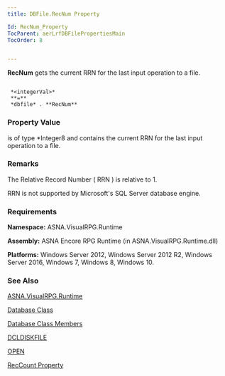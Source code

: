 ```yaml
---
title: DBFile.RecNum Property

Id: RecNum_Property
TocParent: aerLrfDBFilePropertiesMain
TocOrder: 8


---
```


**RecNum** gets the current RRN for the last input operation to a file. 

```

 *<integerVal>* 
 **=** 
 *dbfile* . **RecNum**   
```

### Property Value
***<integerVal>*** is of type *Integer8 and contains the current RRN for the last input operation to a file. 

### Remarks
The Relative Record Number ( RRN ) is relative to 1.

RRN is not supported by Microsoft's SQL Server database engine.

### Requirements
**Namespace:** ASNA.VisualRPG.Runtime 

**Assembly:** ASNA Encore RPG Runtime (in ASNA.VisualRPG.Runtime.dll) 

**Platforms:** Windows Server 2012, Windows Server 2012 R2, Windows Server 2016, Windows 7, Windows 8, Windows 10. 

### See Also
[ASNA.VisualRPG.Runtime](aerLrfRuntimeNamespace.html)

[Database Class](Date_Formats.html)

[Database Class Members](aerLrfDatabasePropertiesMain.html)

[DCLDISKFILE](DCLDISKFILE.html)

[OPEN](OPEN.html)

[RecCount Property](RecCount_Property.html) 
